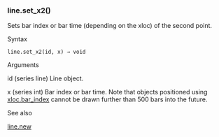 ### line.set\_x2()

Sets bar index or bar time (depending on the xloc) of the second point.

Syntax

```
line.set_x2(id, x) → void
```

Arguments

id (series line) Line object.

x (series int) Bar index or bar time. Note that objects positioned using [xloc.bar\_index](#const_xloc.bar_index) cannot be drawn further than 500 bars into the future.

See also

[line.new](#fun_line.new)
